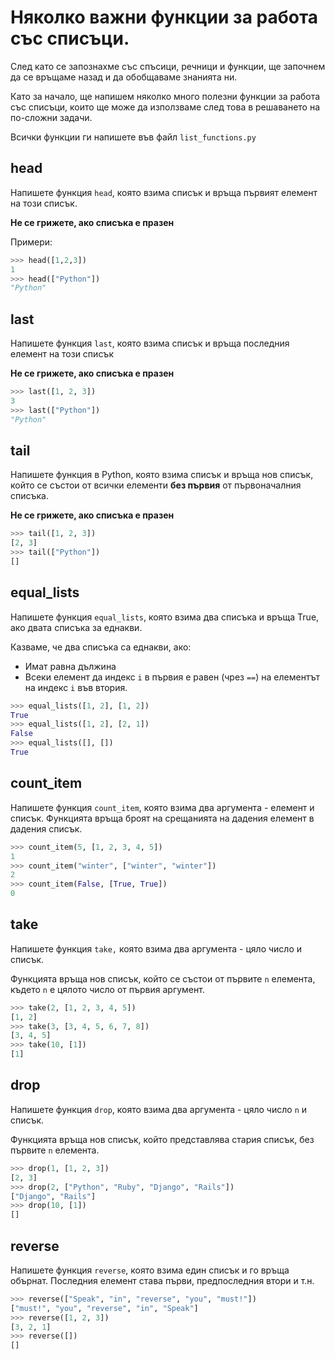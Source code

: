 # Няколко важни функции за работа със списъци.

След като се запознахме със спъсици, речници и функции, ще започнем да се връщаме назад и да обобщаваме знанията ни.

Като за начало, ще напишем няколко много полезни функции за работа със списъци, които ще може да използваме след това в решаването на по-сложни задачи.

Всички функции ги напишете във файл `list_functions.py`

## head

Напишете функция `head`, която взима списък и връща първият елемент на този списък.

**Не се грижете, ако списъка е празен**

Примери:

```python
>>> head([1,2,3])
1
>>> head(["Python"])
"Python"
```

## last

Напишете функция `last`, която взима списък и връща последния елемент на този списък

**Не се грижете, ако списъка е празен**

```python
>>> last([1, 2, 3])
3
>>> last(["Python"])
"Python"
```

## tail

Напишете функция в Python, която взима списък и връща нов списък, който се състои от всички елементи **без първия** от първоначалния списъка.

**Не се грижете, ако списъка е празен**

```python
>>> tail([1, 2, 3])
[2, 3]
>>> tail(["Python"])
[]
```

## equal_lists

Напишете функция `equal_lists`, която взима два списъка и връща True, ако двата списъка за еднакви.

Казваме, че два списъка са еднакви, ако:

* Имат равна дължина
* Всеки елемент да индекс `i` в първия е равен (чрез `==`) на елементът на индекс `i` във втория.

```python
>>> equal_lists([1, 2], [1, 2])
True
>>> equal_lists([1, 2], [2, 1])
False
>>> equal_lists([], [])
True
```

## count_item

Напишете функция `count_item`, която взима два аргумента - елемент и списък. Функцията връща броят на срещанията на дадения елемент в дадения списък.

```python
>>> count_item(5, [1, 2, 3, 4, 5])
1
>>> count_item("winter", ["winter", "winter"])
2
>>> count_item(False, [True, True])
0
```

## take

Напишете функция `take,` която взима два аргумента - цяло число и списък.

Функцията връща нов списък, който се състои от първите `n` елемента, където `n` е цялото число от първия аргумент.

```python
>>> take(2, [1, 2, 3, 4, 5])
[1, 2]
>>> take(3, [3, 4, 5, 6, 7, 8])
[3, 4, 5]
>>> take(10, [1])
[1]
```

## drop

Напишете функция `drop`, която взима два аргумента - цяло число `n` и списък.

Функцията връща нов списък, който представлява стария списък, без първите `n` елемента.

```python
>>> drop(1, [1, 2, 3])
[2, 3]
>>> drop(2, ["Python", "Ruby", "Django", "Rails"])
["Django", "Rails"]
>>> drop(10, [1])
[]
```

## reverse

Напишете функция `reverse`, която взима един списък и го връща обърнат. Последния елемент става първи, предпоследния втори и т.н.

```python
>>> reverse(["Speak", "in", "reverse", "you", "must!"])
["must!", "you", "reverse", "in", "Speak"]
>>> reverse([1, 2, 3])
[3, 2, 1]
>>> reverse([])
[]
```